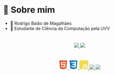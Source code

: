 # 👋 Sobre mim

 - 👨 Rodrigo Baião de Magalhães
 - 📖 Estudante de Ciência da Computação pela UVV

#
<div align="center">
<a href="https://github.com/baiudo">
<img loading="lazy" height="150em" src="https://github-readme-stats.vercel.app/api?username=baiudo&show_icons=true&theme=dark&include_all_commits=true&count_private=true"/>
<img loading="lazy" height="150em" src="https://github-readme-stats.vercel.app/api/top-langs/?username=baiudo&layout=compact&langs_count=7&theme=dark"/>
</div> 

#
<div align="center">
<img width="30vw" src="https://raw.githubusercontent.com/devicons/devicon/master/icons/html5/html5-original.svg"> <img width="30vw" src="https://raw.githubusercontent.com/devicons/devicon/master/icons/css3/css3-original.svg"> <img width="30vw" src="https://raw.githubusercontent.com/devicons/devicon/master/icons/javascript/javascript-plain.svg">  <img width="30vw" src="https://icons-for-free.com/iff/png/256/development+logo+mysql+icon-1320184807686758112.png"> <img width="30vw" src="https://img.icons8.com/?size=100&id=13441&format=png&color=000000">
</div> 
